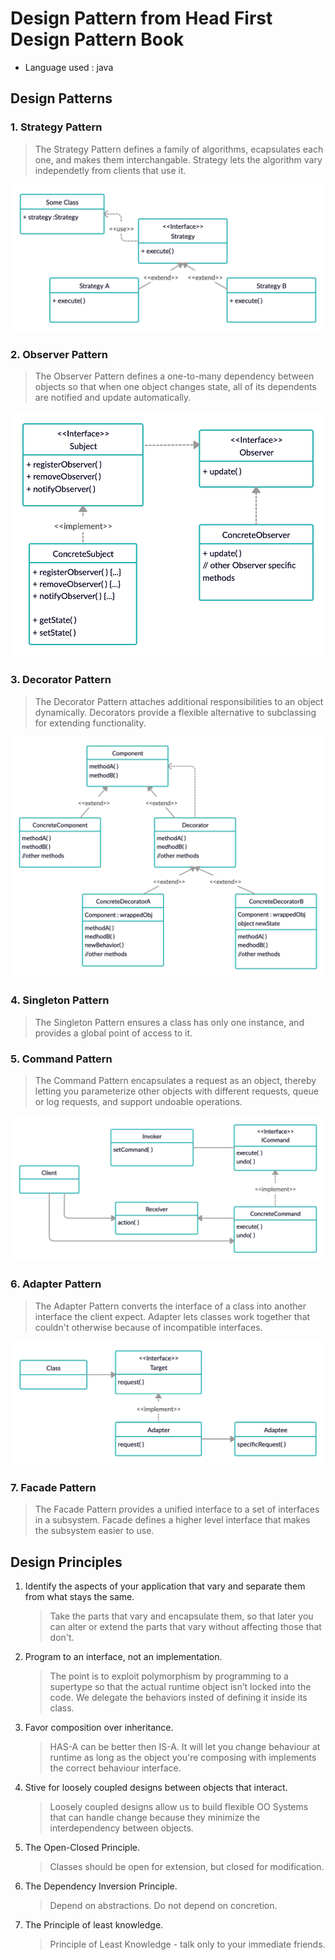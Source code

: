 # Design Pattern from Head First Design Pattern Book

- Language used : java

## Design Patterns

### 1. Strategy Pattern
> The Strategy Pattern defines a family of algorithms, ecapsulates each one, and makes them interchangable. Strategy lets the algorithm vary independetly from clients that use it.

![Strategy Pattern](images/StrategyPattern.png)

### 2. Observer Pattern
> The Observer Pattern defines a one-to-many dependency between objects so that when one object changes state, all of its dependents are notified and update automatically.

![Observer Pattern](images/ObserverPattern.png)

### 3. Decorator Pattern
> The Decorator Pattern attaches additional responsibilities to an object dynamically. Decorators provide a flexible alternative to subclassing for extending functionality.

![Decorator Pattern](images/DecoratorPattern.png)

### 4. Singleton Pattern
> The Singleton Pattern ensures a class has only one instance, and provides a global point of access to it.

### 5. Command Pattern
> The Command Pattern encapsulates a request as an object, thereby letting you parameterize other objects with different requests, queue or log requests, and support undoable operations.

![Command Pattern](images/CommandPattern.png)

### 6. Adapter Pattern
> The Adapter Pattern converts the interface of a class into another interface the client expect. Adapter lets classes work together that couldn't otherwise because of incompatible interfaces.

![Adapter Pattern](images/AdapterPattern.png)

### 7. Facade Pattern
> The Facade Pattern provides a unified interface to a set of interfaces in a subsystem. Facade defines a higher level interface that makes the subsystem easier to use.


## Design Principles

1. Identify the aspects of your application that vary and separate them from what stays the same.
	> Take the parts that vary and encapsulate them, so that later you can alter or extend the parts that vary without affecting those that don't.

2. Program to an interface, not an implementation.
	> The point is to exploit polymorphism by programming to a supertype so that the actual runtime object isn’t locked into the code. We delegate the behaviors insted of defining it inside its class.

3. Favor composition over inheritance.
	> HAS-A can be better then IS-A. It will let you change behaviour at runtime as long as the object you're composing with implements the correct behaviour interface.

4. Stive for loosely coupled designs between objects that interact.
	> Loosely coupled designs allow us to build flexible OO Systems that can handle change because they minimize the interdependency between objects.

5. The Open-Closed Principle.
	> Classes should be open for extension, but closed for modification.

6. The Dependency Inversion Principle.
	> Depend on abstractions. Do not depend on concretion.

7. The Principle of least knowledge.
	> Principle of Least Knowledge - talk only to your immediate friends.




